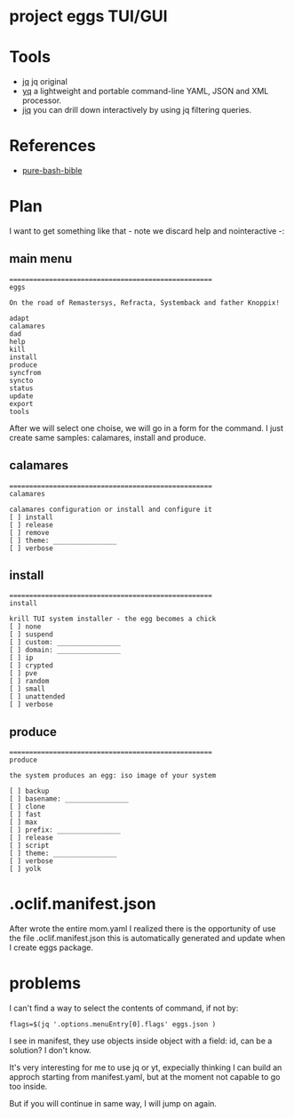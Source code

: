 # project eggs TUI/GUI

# Tools
* [jq](https://stedolan.github.io/jq/) jq original
* [yq](https://github.com/mikefarah/yq) a lightweight and portable command-line YAML, JSON and XML processor.
* [jiq](https://github.com/fiatjaf/jiq) you can drill down interactively by using jq filtering queries.

# References
* [pure-bash-bible](https://github.com/dylanaraps/pure-bash-bible#table-of-contents)

# Plan
I want to get something like that - note we discard help and nointeractive -:

## main menu

```
===================================================
eggs

On the road of Remastersys, Refracta, Systemback and father Knoppix!

adapt
calamares
dad
help
kill
install
produce
syncfrom
syncto
status
update
export
tools
```
After we will select one choise, we will go in a form for the command. I just create same samples: calamares, install and produce.

## calamares
```
===================================================
calamares

calamares configuration or install and configure it
[ ] install 
[ ] release 
[ ] remove
[ ] theme: ________________
[ ] verbose
```

## install
```
===================================================
install

krill TUI system installer - the egg becomes a chick
[ ] none
[ ] suspend
[ ] custom: ________________
[ ] domain: ________________
[ ] ip
[ ] crypted
[ ] pve
[ ] random
[ ] small
[ ] unattended
[ ] verbose
```

## produce
```
===================================================
produce

the system produces an egg: iso image of your system

[ ] backup
[ ] basename: ________________
[ ] clone
[ ] fast
[ ] max
[ ] prefix: ________________
[ ] release
[ ] script
[ ] theme: ________________
[ ] verbose
[ ] yolk
```

# .oclif.manifest.json

After wrote the entire mom.yaml I realized there is the opportunity of use the file .oclif.manifest.json this is automatically generated and update when I create eggs package.

# problems
I can't find a way to select the contents of command, if not by: 
```
flags=$(jq '.options.menuEntry[0].flags' eggs.json )
```
I see in manifest, they use objects inside object with a field: id, can be a solution? I don't know.

It's very interesting for me to use jq or yt, expecially thinking I can build an approch starting from manifest.yaml, but at the moment not capable to go too inside.

But if you will continue in same way, I will jump on again.
